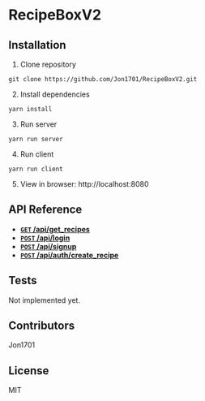 # RecipeBoxV2

## Installation

1. Clone repository

  ```
  git clone https://github.com/Jon1701/RecipeBoxV2.git
  ```

2. Install dependencies

  ```
  yarn install
  ```

3. Run server

  ```
  yarn run server
  ```

4. Run client

  ```
  yarn run client
  ```

5. View in browser: http://localhost:8080

## API Reference

- **[<code>GET</code> /api/get_recipes](documentation/get_recipes.md)**
- **[<code>POST</code> /api/login](documentation/login.md)**
- **[<code>POST</code> /api/signup](documentation/signup.md)**
- **[<code>POST</code> /api/auth/create_recipe](documentation/create_recipe.md)**

## Tests

Not implemented yet.

## Contributors

Jon1701

## License

MIT
